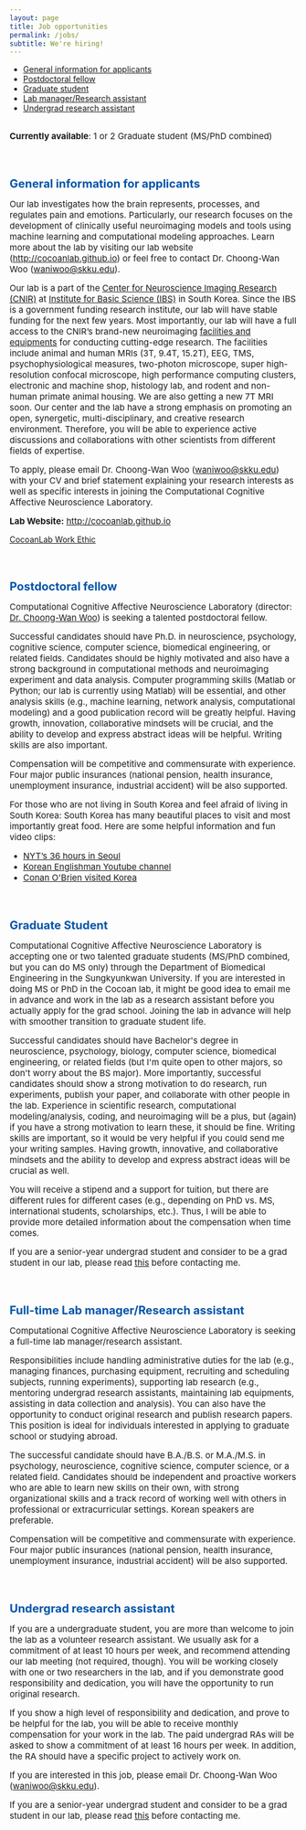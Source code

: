 ```yaml
---
layout: page
title: Job opportunities
permalink: /jobs/
subtitle: We're hiring!
---
```


<!--<span style="font-size: 13px !important; color: #BD0026;">February 2017 </span>-->
- <a href="#generalinfo">General information for applicants</a>
- <a href="#postdoc">Postdoctoral fellow</a>
- <a href="#gradstudent">Graduate student</a>
- <a href="#labmanager">Lab manager/Research assistant</a>
- <a href="#undergrad">Undergrad research assistant</a>

<br>
<span style="font-size: 15px !important;"><b>Currently available</b>: 1 or 2 Graduate student (MS/PhD combined)</span>

<p id="generalinfo"></p>

<br>
<br> 

<b><span style="font-size: 20px !important; color: #0055A9;">General information for applicants</span></b>

<span style="font-size: 15px !important;">Our lab investigates how the brain represents, processes, and regulates pain and emotions. Particularly, our research focuses on the development of clinically useful neuroimaging models and tools using machine learning and computational modeling approaches. Learn more about the lab by visiting our lab website (<a href="http://cocoanlab.github.io">http://cocoanlab.github.io</a>) or feel free to contact Dr. Choong-Wan Woo (<a href="mailto:waniwoo@skku.edu">waniwoo@skku.edu</a>).</span>

<span style="font-size: 15px !important;">Our lab is a part of the <a href="http://cnir.ibs.re.kr/html/cnir_en/">Center for Neuroscience Imaging Research (CNIR)</a> at <a href="https://www.ibs.re.kr">Institute for Basic Science (IBS)</a> in South Korea. Since the IBS is a government funding research institute, our lab will have stable funding for the next few years. Most importantly, our lab will have a full access to the CNIR’s brand-new neuroimaging <a href="http://cnir.ibs.re.kr/_prog/equipments/?&site_dvs_cd=cnir_en&menu_dvs_cd=050101">facilities and equipments</a> for conducting cutting-edge research. The facilities include animal and human MRIs (3T, 9.4T, 15.2T), EEG, TMS, psychophysiological measures, two-photon microscope, super high-resolution confocal microscope, high performance computing clusters, electronic and machine shop, histology lab, and rodent and non-human primate animal housing. We are also getting a new 7T MRI soon. Our center and the lab have a strong emphasis on promoting an open, synergetic, multi-disciplinary, and creative research environment. Therefore, you will be able to experience active discussions and collaborations with other scientists from different fields of expertise.</span>

<p><span style="font-size: 15px !important;">To apply, please email Dr. Choong-Wan Woo (<a href="mailto:waniwoo@skku.edu">waniwoo@skku.edu</a>) with your CV and brief statement explaining your research interests as well as specific interests in joining the Computational Cognitive Affective Neuroscience Laboratory. </span></p>

<span style="font-size: 15px !important;"><b>Lab Website:</b> <a href="http://cocoanlab.github.io">http://cocoanlab.github.io</a></span>

[CocoanLab Work Ethic](/jobs/Cocoan_Work_Ethic.pdf)

<p id="postdoc"></p>

<br>
<br> 

<b><span style="font-size: 20px !important; color: #0055A9;">Postdoctoral fellow</span></b>

<span style="font-size: 15px !important;">Computational Cognitive Affective Neuroscience Laboratory (director: <a href="/people/#Wani">Dr. Choong-Wan Woo</a>) is seeking a talented postdoctoral fellow.</span>  

<span style="font-size: 15px !important;">Successful candidates should have Ph.D. in neuroscience, psychology, cognitive science, computer science, biomedical engineering, or related fields. Candidates should be highly motivated and also have a strong background in computational methods and neuroimaging experiment and data analysis. Computer programming skills (Matlab or Python; our lab is currently using Matlab) will be essential, and other analysis skills (e.g., machine learning, network analysis, computational modeling) and a good publication record will be greatly helpful. Having growth, innovation, collaborative mindsets will be crucial, and the ability to develop and express abstract ideas will be helpful. Writing skills are also important.</span>

<span style="font-size: 15px !important;">Compensation will be competitive and commensurate with experience. Four major public insurances (national pension, health insurance, unemployment insurance, industrial accident) will be also supported.</span>

<span style="font-size: 15px !important;">For those who are not living in South Korea and feel afraid of living in South Korea: South Korea has many beautiful places to visit and most importantly great food. Here are some helpful information and fun	 video clips:</span>

- <span style="font-size: 15px !important;"><a href="https://www.nytimes.com/interactive/2016/07/15/travel/what-to-do-36-hours-in-seoul.html?_r=0">NYT’s 36 hours in Seoul</a></span>
- <span style="font-size: 15px !important;"><a href="https://www.youtube.com/user/koreanenglishman">Korean Englishman Youtube channel</a></span>
- <span style="font-size: 15px !important;"><a href="https://www.youtube.com/playlist?list=PLVL8S3lUHf0RvCcVJRVh8IWUDaIL50xnI">Conan O'Brien visited Korea</a></span>



<p id="gradstudent"></p>

<br>
<br>

<b><span style="font-size: 20px !important; color: #0055A9;">Graduate Student</span></b>

<span style="font-size: 15px !important;">Computational Cognitive Affective Neuroscience Laboratory is accepting one or two talented graduate students (MS/PhD combined, but you can do MS only) through the Department of Biomedical Engineering in the Sungkyunkwan University. If you are interested in doing MS or PhD in the Cocoan lab, it might be good idea to email me in advance and work in the lab as a research assistant before you actually apply for the grad school. Joining the lab in advance will help with smoother transition to graduate student life.</span> 

<span style="font-size: 15px !important;">Successful candidates should have Bachelor's degree in neuroscience, psychology, biology, computer science, biomedical engineering, or related fields (but I'm quite open to other majors, so don't worry about the BS major). More importantly, successful candidates should show a strong motivation to do research, run experiments, publish your paper, and collaborate with other people in the lab. Experience in scientific research, computational modeling/analysis, coding, and neuroimaging will be a plus, but (again) if you have a strong motivation to learn these, it should be fine. Writing skills are important, so it would be very helpful if you could send me your writing samples. Having growth, innovative, and collaborative mindsets and the ability to develop and express abstract ideas will be crucial as well.</span> 

<span style="font-size: 15px !important;">You will receive a stipend and a support for tuition, but there are different rules for different cases (e.g., depending on PhD vs. MS, international students, scholarships, etc.). Thus, I will be able to provide more detailed information about the compensation when time comes. </span>

<span style="font-size: 15px !important;">If you are a senior-year undergrad student and consider to be a grad student in our lab, please read [this](/jobs/senior) before contacting me.

<p id="labmanager"></p>

<br>
<br>

<b><span style="font-size: 20px !important; color: #0055A9;">Full-time Lab manager/Research assistant</span></b>

<span style="font-size: 15px !important;">Computational Cognitive Affective Neuroscience Laboratory is seeking a full-time lab manager/research assistant.</span>

<span style="font-size: 15px !important;">Responsibilities include handling administrative duties for the lab (e.g., managing finances, purchasing equipment, recruiting and scheduling subjects, running experiments), supporting lab research (e.g., mentoring undergrad research assistants, maintaining lab equipments, assisting in data collection and analysis). You can also have the opportunity to conduct original research and publish research papers. This position is ideal for individuals interested in applying to graduate school or studying abroad.</span>

<span style="font-size: 15px !important;">The successful candidate should have B.A./B.S. or M.A./M.S. in psychology, neuroscience, cognitive science, computer science, or a related field. Candidates should be independent and proactive workers who are able to learn new skills on their own, with strong organizational skills and a track record of working well with others in professional or extracurricular settings. Korean speakers are preferable. </span>

<span style="font-size: 15px !important;">Compensation will be competitive and commensurate with experience. Four major public insurances (national pension, health insurance, unemployment insurance, industrial accident) will be also supported.</span>

<br>
<br>
<p id="undergrad"></p>

<b><span style="font-size: 20px !important; color: #0055A9;">Undergrad research assistant</span></b>

<span style="font-size: 15px !important;">If you are a undergraduate student, you are more than welcome to join the lab as a volunteer research assistant. We usually ask for a commitment of at least 10 hours per week, and recommend attending our lab meeting (not required, though). You will be working closely with one or two researchers in the lab, and if you demonstrate good responsibility and dedication, you will have the opportunity to run original research. </span>  

<span style="font-size: 15px !important;">If you show a high level of responsibility and dedication, and prove to be helpful for the lab, you will be able to receive monthly compensation for your work in the lab. The paid undergrad RAs will be asked to show a commitment of at least 16 hours per week. In addition, the RA should have a specific project to actively work on.</span>

<span style="font-size: 15px !important;">If you are interested in this job, please email Dr. Choong-Wan Woo (<a href="mailto:waniwoo@skku.edu">waniwoo@skku.edu</a>).</span>

<span style="font-size: 15px !important;">If you are a senior-year undergrad student and consider to be a grad student in our lab, please read [this](/jobs/senior) before contacting me.